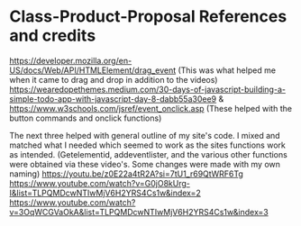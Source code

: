 # Class-Product-Proposal References and credits
https://developer.mozilla.org/en-US/docs/Web/API/HTMLElement/drag_event (This was what helped me when it came to drag and drop in addition to the videos)
https://wearedopethemes.medium.com/30-days-of-javascript-building-a-simple-todo-app-with-javascript-day-8-dabb55a30ee9 & https://www.w3schools.com/jsref/event_onclick.asp (These helped with the button commands and onclick functions) 

The next three helped with general outline of my site's code. I mixed and matched what I needed which seemed to work as the sites functions work as intended. (Getelementid, addeventlister, and the various other functions were obtained via these video's. Some changes were made with my own naming)
https://youtu.be/z0E22a4tR2A?si=7tU1_r69QtWRF6Tg 
https://www.youtube.com/watch?v=G0jO8kUrg-I&list=TLPQMDcwNTIwMjV6H2YRS4Cs1w&index=2 
https://www.youtube.com/watch?v=3OqWCGVaOkA&list=TLPQMDcwNTIwMjV6H2YRS4Cs1w&index=3 